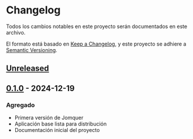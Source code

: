 # Changelog

Todos los cambios notables en este proyecto serán documentados en este archivo.

El formato está basado en [Keep a Changelog](https://keepachangelog.com/es-ES/1.0.0/),
y este proyecto se adhiere a [Semantic Versioning](https://semver.org/lang/es/).

## [Unreleased]

## [0.1.0] - 2024-12-19

### Agregado
- Primera versión de Jomquer
- Aplicación base lista para distribución
- Documentación inicial del proyecto

[Unreleased]: https://github.com/MDerbez/Jomquer/compare/v0.1.0...HEAD
[0.1.0]: https://github.com/MDerbez/Jomquer/releases/tag/v0.1.0